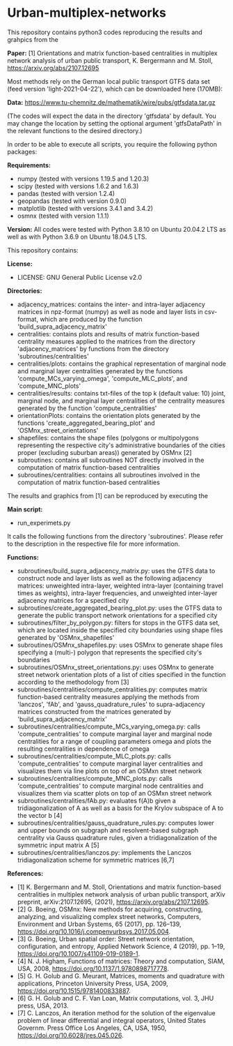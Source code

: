 # Urban-multiplex-networks

This repository contains python3 codes reproducing the results and grahpics from the 

**Paper:**
[1] Orientations and matrix function-based centralities in multiplex network analysis of urban public transport, K. Bergermann and M. Stoll, https://arxiv.org/abs/2107.12695

Most methods rely on the German local public transport GTFS data set (feed version 'light-2021-04-22'), which can be downloaded here (170MB):

**Data:**
https://www.tu-chemnitz.de/mathematik/wire/pubs/gtfsdata.tar.gz

(The codes will expect the data in the directory 'gtfsdata' by default. You may change the location by setting the optional argument 'gtfsDataPath' in the relevant functions to the desired directory.)

In order to be able to execute all scripts, you require the following python packages:

**Requirements:**
 - numpy (tested with versions 1.19.5 and 1.20.3)
 - scipy (tested with versions 1.6.2 and 1.6.3)
 - pandas (tested with version 1.2.4)
 - geopandas (tested with version 0.9.0)
 - matplotlib (tested with versions 3.4.1 and 3.4.2)
 - osmnx (tested with version 1.1.1)
 
**Version:**
All codes were tested with Python 3.8.10 on Ubuntu 20.04.2 LTS as well as with Python 3.6.9 on Ubuntu 18.04.5 LTS.


This repository contains:

**License:**
 - LICENSE: GNU General Public License v2.0

**Directories:**
 - adjacency_matrices: contains the inter- and intra-layer adjacency matrices in npz-format (numpy) as well as node and layer lists in csv-format, which are produced by the function 'build_supra_adjacency_matrix'
 - centralities: contains plots and results of matrix function-based centrality measures applied to the matrices from the directory 'adjacency_matrices' by functions from the directory 'subroutines/centralities'
 - centralities/plots: contains the graphical representation of marginal node and marginal layer centralities generated by the functions 'compute_MCs_varying_omega', 'compute_MLC_plots', and 'compute_MNC_plots'
 - centralities/results: contains txt-files of the top k (default value: 10) joint, marginal node, and marginal layer centralities of the centrality measures generated by the function 'compute_centralities'
 - orientationPlots: contains the orientation plots generated by the functions 'create_aggregated_bearing_plot' and 'OSMnx_street_orientations'
 - shapefiles: contains the shape files (polygons or multipolygons representing the respective city's administrative boundaries of the cities proper (excluding suburban areas)) generated by OSMnx [2]
 - subroutines: contains all subroutines NOT directly involved in the computation of matrix function-based centralities
 - subroutines/centralities: contains all subroutines involved in the computation of matrix function-based centralities


The results and graphics from [1] can be reproduced by executing the

**Main script:**
 - run_experimets.py

It calls the following functions from the directory 'subroutines'. Please refer to the description in the respective file for more information.

**Functions:**
 - subroutines/build_supra_adjacency_matrix.py: uses the GTFS data to construct node and layer lists as well as the following adjacency matrices: unweighted intra-layer, weighted intra-layer (containing travel times as weights), intra-layer frequencies, and unweighted inter-layer adjacency matrices for a specified city
 - subroutines/create_aggregated_bearing_plot.py: uses the GTFS data to generate the public transport network orientations for a specified city
 - subroutines/filter_by_polygon.py: filters for stops in the GTFS data set, which are located inside the specified city boundaries using shape files generated by 'OSMnx_shapefiles'
 - subroutines/OSMnx_shapefiles.py: uses OSMnx to generate shape files specifying a (multi-) polygon that represents the specified city's boundaries
 - subroutines/OSMnx_street_orientations.py: uses OSMnx to generate street network orientation plots of a list of cities specified in the function according to the methodology from [3]
 - subroutines/centralities/compute_centralities.py: computes matrix function-based centrality measures applying the methods from 'lanczos', 'fAb', and 'gauss_quadrature_rules' to supra-adjacency matrices constructed from the matrices generated by 'build_supra_adjacency_matrix'
 - subroutines/centralities/compute_MCs_varying_omega.py: calls 'compute_centralities' to compute marginal layer and marginal node centralities for a range of coupling parameters omega and plots the resulting centralities in dependence of omega
 - subroutines/centralities/compute_MLC_plots.py: calls 'compute_centralities' to compute marginal layer centralities and visualizes them via line plots on top of an OSMxn street network
 - subroutines/centralities/compute_MNC_plots.py: calls 'compute_centralities' to compute marginal node centralities and visualizes them via scatter plots on top of an OSMxn street network
 - subroutines/centralities/fAb.py: evaluates f(A)b given a tridiagonalization of A as well as a basis for the Krylov subspace of A to the vector b [4]
 - subroutines/centralities/gauss_quadrature_rules.py: computes lower and upper bounds on subgraph and resolvent-based subgraph centrality via Gauss quadrature rules, given a tridiagonalization of the symmetric input matrix A [5]
 - subroutines/centralities/lanczos.py: implements the Lanczos tridiagonalization scheme for symmetric matrices [6,7]


**References:**

 - [1] K. Bergermann and M. Stoll, Orientations and matrix function-based centralities in multiplex network analysis of urban public transport, arXiv preprint, arXiv:2107.12695, (2021), https://arxiv.org/abs/2107.12695.
 - [2] G. Boeing, OSMnx: New methods for acquiring, constructing, analyzing, and visualizing complex street networks, Computers, Environment and Urban Systems, 65 (2017), pp. 126–139, https://doi.org/10.1016/j.compenvurbsys.2017.05.004.
 - [3] G. Boeing, Urban spatial order: Street network orientation, configuration, and entropy, Applied Network Science, 4 (2019), pp. 1–19, https://doi.org/10.1007/s41109-019-0189-1.
 - [4] N. J. Higham, Functions of matrices: Theory and computation, SIAM, USA, 2008, https://doi.org/10.1137/1.9780898717778.
 - [5] G. H. Golub and G. Meurant, Matrices, moments and quadrature with applications, Princeton University Press, USA, 2009, https://doi.org/10.1515/9781400833887.
 - [6] G. H. Golub and C. F. Van Loan, Matrix computations, vol. 3, JHU press, USA, 2013.
 - [7] C. Lanczos, An iteration method for the solution of the eigenvalue problem of linear differential and integral operators, United States Governm. Press Office Los Angeles, CA, USA, 1950, https://doi.org/10.6028/jres.045.026.

